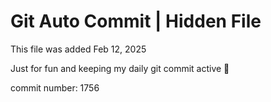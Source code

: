 # Git Auto Commit | Hidden File

This file was added Feb 12, 2025

Just for fun and keeping my daily git commit active 🤪

commit number: 1756

